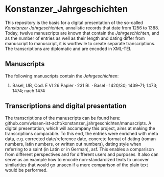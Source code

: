 # Konstanzer_Jahrgeschichten

This repository is the basis for a digital presentation of the so-called *Konstanzer Jahrgeschichten*, annalistic records that date from 1256 to 1388. 
Today, twelve manuscripts are known that contain the *Jahrgeschichten*, and as the number of entries as well as their length and dating differ from manuscript to manuscript, it is worthwile to create separate transcriptions.
The transcriptions are diplomatic and are encoded in XML-TEI.

## Manuscripts

The following manuscripts contain the *Jahrgeschichten*:

1. Basel, UB, Cod. E VI 26
 Papier · 231 Bl. · Basel · 1420/30; 1439–71; 1473; 1474; nach 1474

## Transcriptions and digital presentation

The transcriptions of the manuscripts can be found here: github.com/wissen-ist-acht/konstanzer_jahrgeschichten/manuscripts.
A digital presentation, which will accompany this project, aims at making the transcriptions comparable.
To this end, the entries were enriched with meta data, e.g. corrected date/reference date, concrete format of dating (roman numbers, latin numbers, or written out numbers), dating style when referring to a saint (in Latin or in German), asf. 
This enables a comparison from different perspectives and for different users and purposes. 
It also can serve as an example how to encode non-standardized texts to uncover similarities that would go unseen if a mere comparison of the plain text would be performed.